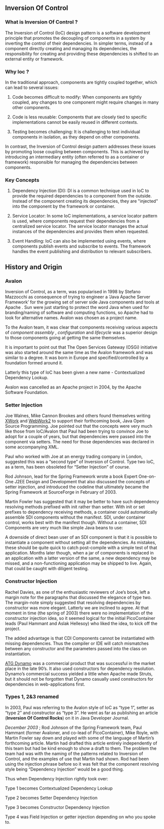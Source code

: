 ## Inversion Of Control

### What is Inversion Of Control ?
  
The Inversion of Control (IoC) design pattern is a software development principle that promotes the decoupling of components in a system by inverting the control of their dependencies. In simpler terms, instead of a component directly creating and managing its dependencies, the responsibility for creating and providing these dependencies is shifted to an external entity or framework.

### Why Ioc ? 
In the traditional approach, components are tightly coupled together, which can lead to several issues:

1.  Code becomes difficult to modify: When components are tightly coupled, any changes to one component might require changes in many other components.
    
2.  Code is less reusable: Components that are closely tied to specific implementations cannot be easily reused in different contexts.
    
3.  Testing becomes challenging: It is challenging to test individual components in isolation, as they depend on other components.
    
In contrast, the Inversion of Control design pattern addresses these issues by promoting loose coupling between components. This is achieved by introducing an intermediary entity (often referred to as a container or framework) responsible for managing the dependencies between components.

### Key Concepts

1.  Dependency Injection (DI): DI is a common technique used in IoC to provide the required dependencies to a component from the outside. Instead of the component creating its dependencies, they are "injected" into the component by the framework or container.
    
2.  Service Locator: In some IoC implementations, a service locator pattern is used, where components request their dependencies from a centralized service locator. The service locator manages the actual instances of the dependencies and provides them when requested.
    
3.  Event Handling: IoC can also be implemented using events, where components publish events and subscribe to events. The framework handles the event publishing and distribution to relevant subscribers.

## History and Origin 

### Avalon

Inversion of Control, as a term, was popularised in 1998 by  Stefano Mazzocchi  as consequence of trying to engineer a ‘Java Apache Server Framework’ for the growing set of server side Java components and tools at  Apache . Sun were just starting to protect the word Java when used for branding/naming of software and computing functions, so Apache had to look for alternative names. Avalon was chosen as a project name.

To the Avalon team, it was clear that components receiving various aspects of  _component assembly_  ,  _configuration_  and  _lifecycle_  was a superior design to those components going at getting the same themselves.

It is important to point out that The Open Services Gateway (OSGi) initiative was also started around the same time as the Avalon framework and was similar to a degree. It was born in Europe and specified/controlled by a foundation formed around it.

Latterly this type of IoC has been given a new name - Contextualized Dependency Lookup.

Avalon was cancelled as an Apache project in 2004, by the Apache Software Foundation.

### Setter Injection

Joe Walnes, Mike Cannon Brookes and others found themselves writing  [XWork](http://www.opensymphony.com/xwork/)  and  [WebWork2](http://www.opensymphony.com/webwork/)  to support their forthcoming book,  Java Open Source Programming. Joe pointed out that the concepts were very much like those from IoC/Avalon that Paul had been trying to convince Joe to adopt for a couple of years, but that dependencies were passed into the component via setters. The need for those dependencies was declared in some accompanying XML.

Paul who worked with Joe at an energy trading company in London, suggested this was a “second type” of Inversion of Control. Type two IoC, as a term, has been obsoleted for “Setter Injection” of course.

Rod Johnson, lead for the  Spring Framework wrote a book  Expert One-on-One J2EE Design and Development that also discussed the concepts of setter injection, and introduced the codeline that ultimately became the  Spring Framework at SourceForge in February of 2003.

Martin Fowler has suggested that it may be better to have such dependency resolving methods prefixed with init rather than setter. With init or set prefixes to dependency receiving methods, a container could automatically assemble SDI components without the manifest. SDI, under container control, works best with the manifest though. Without a container, SDI Components are very much like simple Java beans to use:

A downside of direct bean user of an SDI component is that it is possible to instantiate a component without setting all the dependencies. As mistakes, these should be quite quick to catch post-compile with a simple test of that application. Months later though, when a jar of components is replaced in an application with a latter version of the same, a new dependency may be missed, and a non-functioning application may be shipped to live. Again, that could be caught with diligent testing.

### Constructor Injection

Rachel Davies, as one of the enthusiastic reviewers of Joe’s book, left a margin note for the paragraphs that discussed the elegance of type two. The margin-note simply suggested that resolving dependencies by constructor was more elegant. Latterly we are inclined to agree. At that moment in time (the spring of 2003) there were no implementation of the constructor injection idea, so it seemed logical for the initial PicoContainer leads (Paul Hammant and Aslak Hellesoy) who liked the idea, to kick off the project.

The added advantage is that CDI Components cannot be instantiated with missing dependencies. Thus the compiler or IDE will catch mismatches between any constructor and the parameters passed into the class on instantiation.

[ATG Dynamo](http://www.atg.com/en/company/dynamo.jhtml)  was a commercial product that was successful in the market place in the late 90’s. It also used constructors for dependency resolution. Dynamo’s commercial success yielded a little when Apache made Struts, but it should not be forgotten that Dynamo casually used constructors for dependencies in web-applications first.

### Types 1, 2&3 renamed

In 2003, Paul was referring to the Avalon style of IoC as “type 1”, setter as “type 2” and constructor as “type 3”. He went as far as publishing an article (**Inversion Of Control Rocks**) on it in Java Developer Journal.

_December 2003_  ; Rod Johnson of the Spring Framework team, Paul Hammant (former Avaloner, and co-lead of PicoContainer), Mike Royle, with Martin Fowler say down and played with some of the language of Martin’s forthcoming article. Martin had drafted this article entirely independently of this team but had be kind enough to show a draft to them. The problem the team had was with the naming of the patterns related to Inversion of Control, and the examples of use that Martin had shown. Rod had been using the injection phrase before so it was felt that the component resolving style being “Dependency Injection” would be a good thing.

Thus when Dependency Injection rightly took over:

Type 1 becomes Contextualized Dependency Lookup

Type 2 becomes Setter Dependency Injection

Type 3 becomes Constructor Dependency Injection

Type 4 was Field Injection or getter injection depending on who you spoke to.



